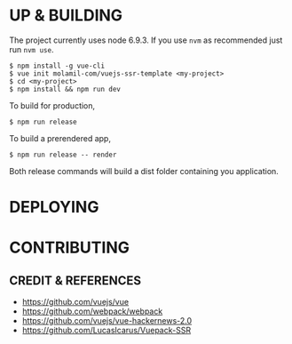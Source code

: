 # UP & BUILDING #


The project currently uses node 6.9.3. If you use `nvm` as recommended just run `nvm use`.

```
$ npm install -g vue-cli
$ vue init molamil-com/vuejs-ssr-template <my-project>
$ cd <my-project>
$ npm install && npm run dev
```

To build for production,

```
$ npm run release
```

To build a prerendered app,

```
$ npm run release -- render
```

Both release commands will build a dist folder containing you application.

# DEPLOYING #

# CONTRIBUTING #

## CREDIT & REFERENCES ##

* https://github.com/vuejs/vue
* https://github.com/webpack/webpack
* https://github.com/vuejs/vue-hackernews-2.0
* https://github.com/LucasIcarus/Vuepack-SSR